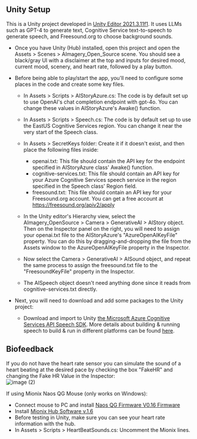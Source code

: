 ## Unity Setup

This is a Unity project developed in [Unity Editor 2021.3.11f1](https://unity3d.com/unity/whats-new/2021.3.11).  It uses LLMs such as GPT-4 to generate text, Cognitive Service text-to-speech to generate speech, and Freesound.org to choose background sounds.

* Once you have Unity (Hub) installed, open this project and open the Assets > Scenes > AImagery_Open_Source scene. You should see a black/gray UI with a disclaimer at the top and inputs for desired mood, current mood, scenery, and heart rate, followed by a play button.

* Before being able to play/start the app, you'll need to configure some places in the code and create some key files.

  * In Assets > Scripts > AIStoryAzure.cs: The code is by default set up to use OpenAI's chat completion endpoint with gpt-4o.  You can change these values in AIStoryAzure's Awake() function.

  * In Assets > Scripts > Speech.cs: The code is by default set up to use the EastUS Cognitive Services region.  You can change it near the very start of the Speech class.

  * In Assets > SecretKeys folder: Create it if it doesn't exist, and then place the following files inside:
    * openai.txt: This file should contain the API key for the endpoint specified in AIStoryAzure class' Awake() function.
    * cognitive-services.txt: This file should contain an API key for your Azure Cognitive Services speech service in the region specified in the Speech class' Region field.
    * freesound.txt: This file should contain an API key for your Freesound.org account. You can get a free account at https://freesound.org/apiv2/apply

  * In the Unity editor's Hierarchy view, select the AImagery_OpenSource > Camera > GenerativeAI > AIStory object. Then on the Inspector panel on the right, you will need to assign your openai.txt file to the AIStoryAzure's "AzureOpenAIKeyFile" property. You can do this by dragging-and-dropping the file from the Assets window to the AzureOpenAIKeyFile property in the Inspector.

   * Now select the Camera > GenerativeAI > AISound object, and repeat the same process to assign the freesound.txt file to the "FreesoundKeyFile" property in the Inspector.

   * The AISpeech object doesn't need anything done since it reads from cognitive-services.txt directly.

* Next, you will need to download and add some packages to the Unity project:

    * Download and import to Unity [the Microsoft Azure Cognitive Services API Speech SDK](https://aka.ms/csspeech/unitypackage). More details about building & running speech to build & run in different platforms can be found [here](https://github.com/Azure-Samples/cognitive-services-speech-sdk/tree/master/quickstart/csharp/unity/text-to-speech).

## Biofeedback
If you do not have the heart rate sensor you can simulate the sound of a heart beating at the desired pace by checking the box "FakeHR" and changing the Fake HR Value in the Inspector:  
![image (2)](https://github.com/microsoft/AImagery/assets/33366055/e4b12aae-13f9-473b-a9ac-da5eb00396fa)



If using Mionix Naos QG Mouse (only works on Windows):

* Connect mouse to PC and install [Naos QG Firmware V0.16 Firmware](https://support.mionix.net/hc/en-us/articles/115000615446-Naos-QG-Firmware-v0-16)
* Install [Mionix Hub Software v.1.6](https://support.mionix.net/hc/en-us/articles/360000504403-Mionix-Hub-Software-v1-6-Windows-MAC)
* Before testing in Unity, make sure you can see your heart rate information with the hub.
* In Assets > Scripts > HeartBeatSounds.cs: Uncomment the Mionix lines.
 

